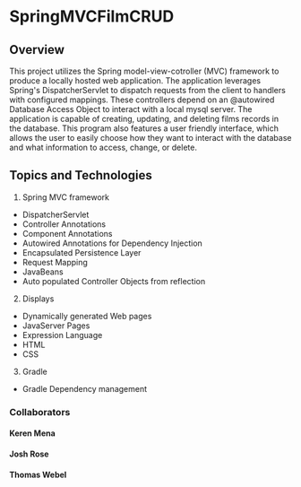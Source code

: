 # SpringMVCFilmCRUD

## Overview

This project utilizes the Spring model-view-cotroller (MVC) framework to produce a locally hosted web application. The application leverages Spring's DispatcherServlet to dispatch requests from the client to handlers with configured mappings. These controllers depend on an @autowired Database Access Object to interact with a local mysql server. The application is capable of creating, updating, and deleting films records in the database. This program also features a user friendly interface, which allows the user to easily choose how they want to interact with the database and what information to access, change, or delete.  

## Topics and Technologies
1. Spring MVC framework
  * DispatcherServlet
  * Controller Annotations
  * Component Annotations
  * Autowired Annotations for Dependency Injection
  * Encapsulated Persistence Layer
  * Request Mapping
  * JavaBeans
  * Auto populated Controller Objects from reflection
2. Displays
  * Dynamically generated Web pages
  * JavaServer Pages
  * Expression Language
  * HTML
  * CSS
3. Gradle
  * Gradle Dependency management

### Collaborators
#### Keren Mena
#### Josh Rose
#### Thomas Webel
